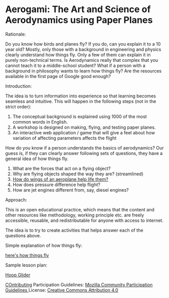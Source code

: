 # Aerogami: The Art and Science of Aerodynamics using Paper Planes
Rationale: 

Do you know how birds and planes fly? If you do, can you explain it to a 10 year old? Mostly, only those with a background in engineering and physics clearly understand how things fly. Only a few of them can explain it in purely non-technical terms.  Is Aerodynamics really that complex that you cannot teach it to a middle-school student? What if a person with a background in philosophy wants to learn how things fly? Are the resources available in the first page of Google good enough? 

Introduction:

The idea is to turn information into experience so that learning becomes seamless and intuitive. This will happen in the following steps (not in the strict order):
1.	The conceptual background is explained using 1000 of the most common words in English. 
2.	A workshop is designed on making, flying, and testing paper planes.
3.	An interactive web application / game that will give a feel about how variation of affecting parameters affects the flight

How do you know if a person understands the basics of aerodynamics? Our guess is, if they can clearly answer following sets of questions, they have a general idea of how things fly. 
1. What are the forces that act on a flying object?
2. Why are flying objects shaped the way they are? (streamlined)
3. <a href = "https://github.com/kshitizkhanal7/Aerogami/blob/master/flight%20wings.pdf">How do wings of an aeroplane help life them?</a>
4. How does pressure difference help flight? 
5. How are jet engines different from, say, diesel engines? 


Approach:

This is an open educational practice, which means that the content and other resources like methodology, working principle etc. are freely accessible, reusable, and redistributable for anyone with access to internet. 

The idea is to try to create activities that helps answer each of the questions above. 

Simple explanation of how things fly:

<a href = "https://github.com/kshitizkhanal7/Aerogami/blob/master/How%20Things%20Fly.ipynb">here's how things fly</a>

Sample lesson plan:

<a href = "https://github.com/kshitizkhanal7/Aerogami/blob/master/Hoop%2BGlider.ipynb">Hoop Glider</a> 

<a href = "https://github.com/kshitizkhanal7/Aerogami/blob/master/CONTRIBUTING.md">COntributing</a>
Participation Guidelines: <a href = "https://www.mozilla.org/en-US/about/governance/policies/participation/"> Mozilla Community Participation Guidelines </a>
License: <a href = "https://github.com/kshitizkhanal7/Aerogami/blob/master/LICENSE">Creative Commons Attribution 4.0</a>
